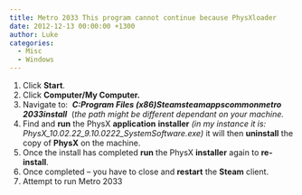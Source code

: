```yaml
---
title: Metro 2033 This program cannot continue because PhysXloader
date: 2012-12-13 00:00:00 +1300
author: Luke
categories:
  - Misc
  - Windows
---
```


  1. Click **Start**.
  2. Click **Computer/My Computer.**
  3. Navigate to:  **_C:Program Files (x86)Steamsteamappscommonmetro 2033install_**  (_the path might be different dependant on your machine._
  4. Find and **run** the PhysX **application** **installer** _(in my instance it is: PhysX\_10.02.22\_9.10.0222_SystemSoftware.exe)_ it will then **uninstall** the copy of **PhysX** on the machine.
  5. Once the install has completed **run** the PhysX **installer** again to **re-install**.
  6. Once completed – you have to close and **restart** the **Steam** client.
  7. Attempt to run Metro 2033
